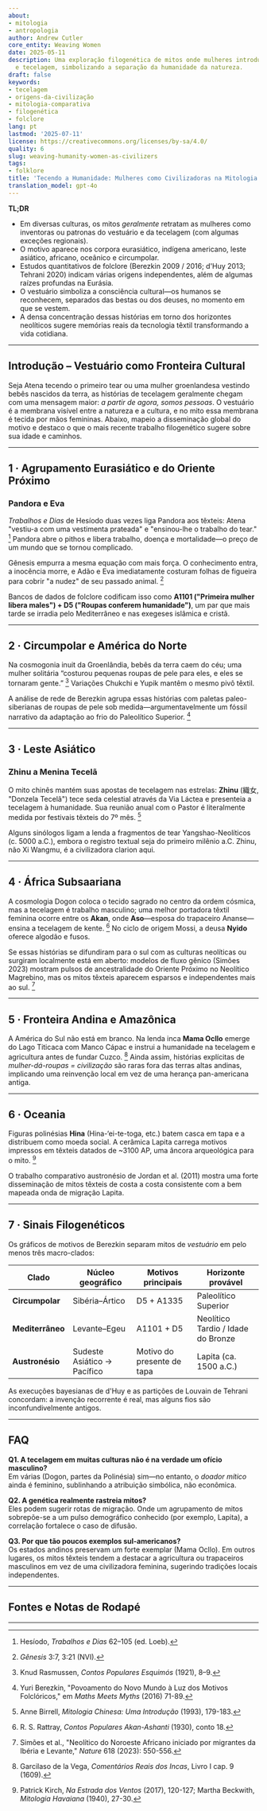 ```yaml
---
about:
- mitologia
- antropologia
author: Andrew Cutler
core_entity: Weaving Women
date: 2025-05-11
description: Uma exploração filogenética de mitos onde mulheres introduzem roupas
  e tecelagem, simbolizando a separação da humanidade da natureza.
draft: false
keywords:
- tecelagem
- origens-da-civilização
- mitologia-comparativa
- filogenética
- folclore
lang: pt
lastmod: '2025-07-11'
license: https://creativecommons.org/licenses/by-sa/4.0/
quality: 6
slug: weaving-humanity-women-as-civilizers
tags:
- folklore
title: 'Tecendo a Humanidade: Mulheres como Civilizadoras na Mitologia Mundial'
translation_model: gpt-4o
---
```


**TL;DR**

- Em diversas culturas, os mitos *geralmente* retratam as mulheres como inventoras ou patronas do vestuário e da tecelagem (com algumas exceções regionais).
- O motivo aparece nos corpora eurasiático, indígena americano, leste asiático, africano, oceânico e circumpolar.
- Estudos quantitativos de folclore (Berezkin 2009 / 2016; d'Huy 2013; Tehrani 2020) indicam várias origens independentes, além de algumas raízes profundas na Eurásia.
- O vestuário simboliza a consciência cultural—os humanos se reconhecem, separados das bestas ou dos deuses, no momento em que se vestem.
- A densa concentração dessas histórias em torno dos horizontes neolíticos sugere memórias reais da tecnologia têxtil transformando a vida cotidiana.

---

## Introdução – Vestuário como Fronteira Cultural  

Seja Atena tecendo o primeiro tear ou uma mulher groenlandesa vestindo bebês nascidos da terra, as histórias de tecelagem geralmente chegam com uma mensagem maior: *a partir de agora, somos pessoas*. O vestuário é a membrana visível entre a natureza e a cultura, e no mito essa membrana é tecida por mãos femininas. Abaixo, mapeio a disseminação global do motivo e destaco o que o mais recente trabalho filogenético sugere sobre sua idade e caminhos.

---

## 1 · Agrupamento Eurasiático e do Oriente Próximo 

### Pandora e Eva 

*Trabalhos e Dias* de Hesíodo duas vezes liga Pandora aos têxteis: Atena "vestiu-a com uma vestimenta prateada" e "ensinou-lhe o trabalho do tear." [^1] Pandora abre o pithos e libera trabalho, doença e mortalidade—o preço de um mundo que se tornou complicado.

Gênesis empurra a mesma equação com mais força. O conhecimento entra, a inocência morre, e Adão e Eva imediatamente costuram folhas de figueira para cobrir "a nudez" de seu passado animal. [^2]

Bancos de dados de folclore codificam isso como **A1101 ("Primeira mulher libera males") + D5 ("Roupas conferem humanidade")**, um par que mais tarde se irradia pelo Mediterrâneo e nas exegeses islâmica e cristã.

---

## 2 · Circumpolar e América do Norte  

Na cosmogonia inuit da Groenlândia, bebês da terra caem do céu; uma mulher solitária “costurou pequenas roupas de pele para eles, e eles se tornaram gente.” [^3] Variações Chukchi e Yupik mantêm o mesmo pivô têxtil.

A análise de rede de Berezkin agrupa essas histórias com paletas paleo-siberianas de roupas de pele sob medida—argumentavelmente um fóssil narrativo da adaptação ao frio do Paleolítico Superior. [^4]

---

## 3 · Leste Asiático 

### Zhinu a Menina Tecelã 

O mito chinês mantém suas apostas de tecelagem nas estrelas: **Zhinu** (織女, "Donzela Tecelã") tece seda celestial através da Via Láctea e presenteia a tecelagem à humanidade. Sua reunião anual com o Pastor é literalmente medida por festivais têxteis do 7º mês. [^5]

Alguns sinólogos ligam a lenda a fragmentos de tear Yangshao-Neolíticos (c. 5000 a.C.), embora o registro textual seja do primeiro milênio a.C. Zhinu, não Xi Wangmu, é a civilizadora clarion aqui.

---

## 4 · África Subsaariana  

A cosmologia Dogon coloca o tecido sagrado no centro da ordem cósmica, mas a tecelagem é trabalho masculino; uma melhor portadora têxtil feminina ocorre entre os **Akan**, onde **Aso**—esposa do trapaceiro Ananse—ensina a tecelagem de kente. [^6] No ciclo de origem Mossi, a deusa **Nyido** oferece algodão e fusos.

Se essas histórias se difundiram para o sul com as culturas neolíticas ou surgiram localmente está em aberto: modelos de fluxo gênico (Simões 2023) mostram pulsos de ancestralidade do Oriente Próximo no Neolítico Magrebino, mas os mitos têxteis aparecem esparsos e independentes mais ao sul. [^7]

---

## 5 · Fronteira Andina e Amazônica 

A América do Sul não está em branco. Na lenda inca **Mama Ocllo** emerge do Lago Titicaca com Manco Cápac e instrui a humanidade na tecelagem e agricultura antes de fundar Cuzco. [^8] Ainda assim, histórias explícitas de *mulher-dá-roupas = civilização* são raras fora das terras altas andinas, implicando uma reinvenção local em vez de uma herança pan-americana antiga.

---

## 6 · Oceania  

Figuras polinésias **Hina** (Hina-‘ei-te-toga, etc.) batem casca em tapa e a distribuem como moeda social. A cerâmica Lapita carrega motivos impressos em têxteis datados de ~3100 AP, uma âncora arqueológica para o mito. [^9]

O trabalho comparativo austronésio de Jordan et al. (2011) mostra uma forte disseminação de mitos têxteis de costa a costa consistente com a bem mapeada onda de migração Lapita.

---

## 7 · Sinais Filogenéticos 

Os gráficos de motivos de Berezkin separam mitos de *vestuário* em pelo menos três macro-clados:

| Clado | Núcleo geográfico | Motivos principais | Horizonte provável |
|-------|-------------------|-------------------|--------------------|
| **Circumpolar** | Sibéria–Ártico | D5 + A1335 | Paleolítico Superior |
| **Mediterrâneo** | Levante–Egeu | A1101 + D5 | Neolítico Tardio / Idade do Bronze |
| **Austronésio** | Sudeste Asiático → Pacífico | Motivo do presente de tapa | Lapita (ca. 1500 a.C.) |

As execuções bayesianas de d'Huy e as partições de Louvain de Tehrani concordam: a invenção recorrente é real, mas alguns fios são inconfundivelmente antigos.

---

## FAQ  

**Q1. A tecelagem em muitas culturas não é na verdade um ofício masculino?**  
Em várias (Dogon, partes da Polinésia) sim—no entanto, o *doador mítico* ainda é feminino, sublinhando a atribuição simbólica, não econômica.

**Q2. A genética realmente rastreia mitos?**  
Eles podem sugerir rotas de migração. Onde um agrupamento de mitos sobrepõe-se a um pulso demográfico conhecido (por exemplo, Lapita), a correlação fortalece o caso de difusão.

**Q3. Por que tão poucos exemplos sul-americanos?**  
Os estados andinos preservam um forte exemplar (Mama Ocllo). Em outros lugares, os mitos têxteis tendem a destacar a agricultura ou trapaceiros masculinos em vez de uma civilizadora feminina, sugerindo tradições locais independentes.

---

## Fontes e Notas de Rodapé 

[^1]: Hesíodo, *Trabalhos e Dias* 62–105 (ed. Loeb). 
[^2]: *Gênesis* 3:7, 3:21 (NVI). 
[^3]: Knud Rasmussen, *Contos Populares Esquimós* (1921), 8–9. 
[^4]: Yuri Berezkin, "Povoamento do Novo Mundo à Luz dos Motivos Folclóricos," em *Maths Meets Myths* (2016) 71-89. 
[^5]: Anne Birrell, *Mitologia Chinesa: Uma Introdução* (1993), 179-183. 
[^6]: R. S. Rattray, *Contos Populares Akan-Ashanti* (1930), conto 18. 
[^7]: Simões et al., "Neolítico do Noroeste Africano iniciado por migrantes da Ibéria e Levante," *Nature* 618 (2023): 550-556. 
[^8]: Garcilaso de la Vega, *Comentários Reais dos Incas*, Livro I cap. 9 (1609). 
[^9]: Patrick Kirch, *Na Estrada dos Ventos* (2017), 120-127; Martha Beckwith, *Mitologia Havaiana* (1940), 27-30. 

---